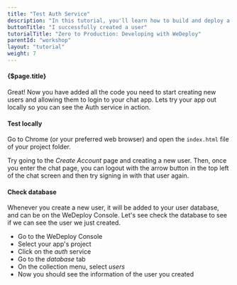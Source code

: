 ```yaml
---
title: "Test Auth Service"
description: "In this tutorial, you'll learn how to build and deploy a chat app with WeDeploy."
buttonTitle: "I successfully created a user"
tutorialTitle: "Zero to Production: Developing with WeDeploy"
parentId: "workshop"
layout: "tutorial"
weight: 7
---
```


#### {$page.title}

Great! Now you have added all the code you need to start creating new users and allowing them to login to your chat app. Lets try your app out locally so you can see the Auth service in action.

#### Test locally

Go to Chrome (or your preferred web browser) and open the `index.html` file of your project folder.

Try going to the _Create Account_ page and creating a new user. Then, once you enter the chat page, you can logout with the arrow button in the top left of the chat screen and then try signing in with that user again.

#### Check database

Whenever you create a new user, it will be added to your user database, and can be on the WeDeploy Console. Let's see check the database to see if we can see the user we just created.

<ul class="checklist">
  <li>Go to the WeDeploy Console</li>
  <li>Select your app's project</li>
  <li>Click on the <em>auth</em> service</li>
  <li>Go to the <em>database</em> tab</li>
  <li>On the collection menu, select <em>users</em></li>
  <li>Now you should see the information of the user you created</li>
</ul>
